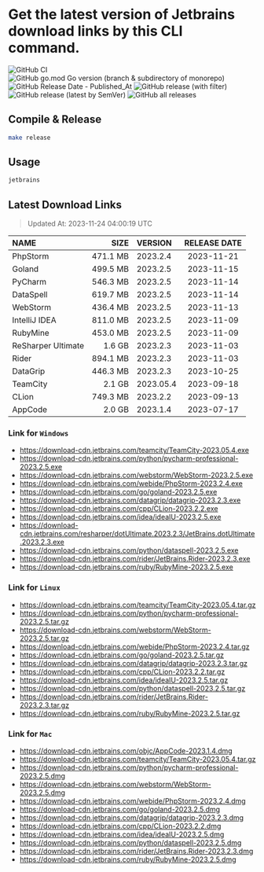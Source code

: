 # Get the latest version of Jetbrains download links by this CLI command.

![GitHub CI](https://github.com/designinlife/jetbrains/actions/workflows/ci.yml/badge.svg)
![GitHub go.mod Go version (branch & subdirectory of monorepo)](https://img.shields.io/github/go-mod/go-version/designinlife/jetbrains/master)
![GitHub Release Date - Published_At](https://img.shields.io/github/release-date/designinlife/jetbrains)
![GitHub release (with filter)](https://img.shields.io/github/v/release/designinlife/jetbrains)
![GitHub release (latest by SemVer)](https://img.shields.io/github/downloads/designinlife/jetbrains/v1.1.10/total)
![GitHub all releases](https://img.shields.io/github/downloads/designinlife/jetbrains/total)

## Compile & Release

```bash
make release
```

## Usage

```bash
jetbrains
```

## Latest Download Links

> Updated At: 2023-11-24 04:00:19 UTC

| NAME | SIZE | VERSION | RELEASE DATE |
| :-- | --: | :-- | :--: |
| PhpStorm | 471.1 MB | 2023.2.4 | 2023-11-21 |
| Goland | 499.5 MB | 2023.2.5 | 2023-11-15 |
| PyCharm | 546.3 MB | 2023.2.5 | 2023-11-14 |
| DataSpell | 619.7 MB | 2023.2.5 | 2023-11-14 |
| WebStorm | 436.4 MB | 2023.2.5 | 2023-11-13 |
| IntelliJ IDEA | 811.0 MB | 2023.2.5 | 2023-11-09 |
| RubyMine | 453.0 MB | 2023.2.5 | 2023-11-09 |
| ReSharper Ultimate | 1.6 GB | 2023.2.3 | 2023-11-03 |
| Rider | 894.1 MB | 2023.2.3 | 2023-11-03 |
| DataGrip | 446.3 MB | 2023.2.3 | 2023-10-25 |
| TeamCity | 2.1 GB | 2023.05.4 | 2023-09-18 |
| CLion | 749.3 MB | 2023.2.2 | 2023-09-13 |
| AppCode | 2.0 GB | 2023.1.4 | 2023-07-17 |

### Link for `Windows`

* <https://download-cdn.jetbrains.com/teamcity/TeamCity-2023.05.4.exe>
* <https://download-cdn.jetbrains.com/python/pycharm-professional-2023.2.5.exe>
* <https://download-cdn.jetbrains.com/webstorm/WebStorm-2023.2.5.exe>
* <https://download-cdn.jetbrains.com/webide/PhpStorm-2023.2.4.exe>
* <https://download-cdn.jetbrains.com/go/goland-2023.2.5.exe>
* <https://download-cdn.jetbrains.com/datagrip/datagrip-2023.2.3.exe>
* <https://download-cdn.jetbrains.com/cpp/CLion-2023.2.2.exe>
* <https://download-cdn.jetbrains.com/idea/ideaIU-2023.2.5.exe>
* <https://download-cdn.jetbrains.com/resharper/dotUltimate.2023.2.3/JetBrains.dotUltimate.2023.2.3.exe>
* <https://download-cdn.jetbrains.com/python/dataspell-2023.2.5.exe>
* <https://download-cdn.jetbrains.com/rider/JetBrains.Rider-2023.2.3.exe>
* <https://download-cdn.jetbrains.com/ruby/RubyMine-2023.2.5.exe>

### Link for `Linux`

* <https://download-cdn.jetbrains.com/teamcity/TeamCity-2023.05.4.tar.gz>
* <https://download-cdn.jetbrains.com/python/pycharm-professional-2023.2.5.tar.gz>
* <https://download-cdn.jetbrains.com/webstorm/WebStorm-2023.2.5.tar.gz>
* <https://download-cdn.jetbrains.com/webide/PhpStorm-2023.2.4.tar.gz>
* <https://download-cdn.jetbrains.com/go/goland-2023.2.5.tar.gz>
* <https://download-cdn.jetbrains.com/datagrip/datagrip-2023.2.3.tar.gz>
* <https://download-cdn.jetbrains.com/cpp/CLion-2023.2.2.tar.gz>
* <https://download-cdn.jetbrains.com/idea/ideaIU-2023.2.5.tar.gz>
* <https://download-cdn.jetbrains.com/python/dataspell-2023.2.5.tar.gz>
* <https://download-cdn.jetbrains.com/rider/JetBrains.Rider-2023.2.3.tar.gz>
* <https://download-cdn.jetbrains.com/ruby/RubyMine-2023.2.5.tar.gz>

### Link for `Mac`

* <https://download-cdn.jetbrains.com/objc/AppCode-2023.1.4.dmg>
* <https://download-cdn.jetbrains.com/teamcity/TeamCity-2023.05.4.tar.gz>
* <https://download-cdn.jetbrains.com/python/pycharm-professional-2023.2.5.dmg>
* <https://download-cdn.jetbrains.com/webstorm/WebStorm-2023.2.5.dmg>
* <https://download-cdn.jetbrains.com/webide/PhpStorm-2023.2.4.dmg>
* <https://download-cdn.jetbrains.com/go/goland-2023.2.5.dmg>
* <https://download-cdn.jetbrains.com/datagrip/datagrip-2023.2.3.dmg>
* <https://download-cdn.jetbrains.com/cpp/CLion-2023.2.2.dmg>
* <https://download-cdn.jetbrains.com/idea/ideaIU-2023.2.5.dmg>
* <https://download-cdn.jetbrains.com/python/dataspell-2023.2.5.dmg>
* <https://download-cdn.jetbrains.com/rider/JetBrains.Rider-2023.2.3.dmg>
* <https://download-cdn.jetbrains.com/ruby/RubyMine-2023.2.5.dmg>
